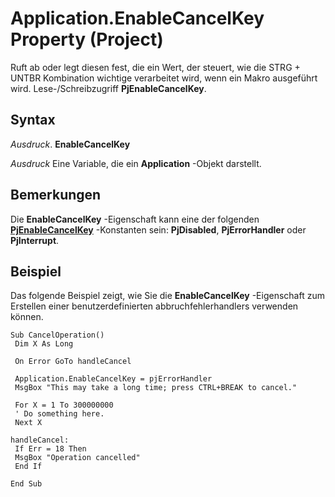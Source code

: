 
# Application.EnableCancelKey Property (Project)

Ruft ab oder legt diesen fest, die ein Wert, der steuert, wie die STRG + UNTBR Kombination wichtige verarbeitet wird, wenn ein Makro ausgeführt wird. Lese-/Schreibzugriff  **PjEnableCancelKey**.


## Syntax

 _Ausdruck_. **EnableCancelKey**

 _Ausdruck_ Eine Variable, die ein **Application** -Objekt darstellt.


## Bemerkungen

Die  **EnableCancelKey** -Eigenschaft kann eine der folgenden **[PjEnableCancelKey](a50ff9ef-7462-a414-8680-a127b1bdc9a3.md)** -Konstanten sein: **PjDisabled**, **PjErrorHandler** oder **PjInterrupt**.


## Beispiel

Das folgende Beispiel zeigt, wie Sie die  **EnableCancelKey** -Eigenschaft zum Erstellen einer benutzerdefinierten abbruchfehlerhandlers verwenden können.


```
Sub CancelOperation() 
 Dim X As Long 
 
 On Error GoTo handleCancel 
 
 Application.EnableCancelKey = pjErrorHandler 
 MsgBox "This may take a long time; press CTRL+BREAK to cancel." 
 
 For X = 1 To 300000000 
 ' Do something here. 
 Next X 
 
handleCancel: 
 If Err = 18 Then 
 MsgBox "Operation cancelled" 
 End If 
 
End Sub
```

